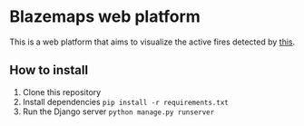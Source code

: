 # Blazemaps web platform 

This is a web platform that aims to visualize the active fires detected by [this](https://github.com/Sigma-Education-Labs/camera).

## How to install  
1. Clone this repository
2. Install dependencies ``` pip install -r requirements.txt ```
3. Run the Django server ``` python manage.py runserver ```
